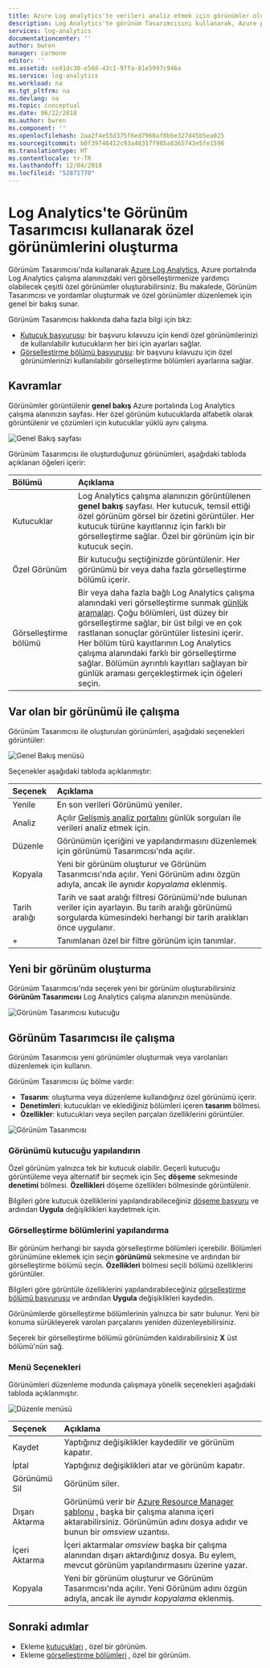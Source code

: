 ```yaml
---
title: Azure Log analytics'te verileri analiz etmek için görünümler oluşturun | Microsoft Docs
description: Log Analytics'te görünüm Tasarımcısını kullanarak, Azure portalında görüntülenir ve Log Analytics çalışma alanındaki veri görselleştirmeleri çeşitli içeren özel görünümlerinizi oluşturabilirsiniz. Bu makalede, Görünüm Tasarımcısı için genel bir bakış içerir ve özel görünümleri düzenleme ve oluşturma için yordamlar sunar.
services: log-analytics
documentationcenter: ''
author: bwren
manager: carmonm
editor: ''
ms.assetid: ce41dc30-e568-43c1-97fa-81e5997c946a
ms.service: log-analytics
ms.workload: na
ms.tgt_pltfrm: na
ms.devlang: na
ms.topic: conceptual
ms.date: 06/22/2018
ms.author: bwren
ms.component: ''
ms.openlocfilehash: 2aa2f4e55d375f6ed7960af8bbe327d45b5ea025
ms.sourcegitcommit: b0f39746412c93a48317f985a8365743e5fe1596
ms.translationtype: HT
ms.contentlocale: tr-TR
ms.lasthandoff: 12/04/2018
ms.locfileid: "52871770"
---
```

# <a name="create-custom-views-by-using-view-designer-in-log-analytics"></a>Log Analytics'te Görünüm Tasarımcısı kullanarak özel görünümlerini oluşturma
Görünüm Tasarımcısı'nda kullanarak [Azure Log Analytics](../../azure-monitor/log-query/log-query-overview.md), Azure portalında Log Analytics çalışma alanınızdaki veri görselleştirmenize yardımcı olabilecek çeşitli özel görünümler oluşturabilirsiniz. Bu makalede, Görünüm Tasarımcısı ve yordamlar oluşturmak ve özel görünümler düzenlemek için genel bir bakış sunar.

Görünüm Tasarımcısı hakkında daha fazla bilgi için bkz:

* [Kutucuk başvurusu](view-designer-tiles.md): bir başvuru kılavuzu için kendi özel görünümlerinizi de kullanılabilir kutucukların her biri için ayarları sağlar.
* [Görselleştirme bölümü başvurusu](view-designer-parts.md): bir başvuru kılavuzu için özel görünümlerinizi kullanılabilir görselleştirme bölümleri ayarlarına sağlar.


## <a name="concepts"></a>Kavramlar
Görünümler görüntülenir **genel bakış** Azure portalında Log Analytics çalışma alanınızın sayfası. Her özel görünüm kutucuklarda alfabetik olarak görüntülenir ve çözümleri için kutucuklar yüklü aynı çalışma.

![Genel Bakış sayfası](media/view-designer/overview-page.png)

Görünüm Tasarımcısı ile oluşturduğunuz görünümleri, aşağıdaki tabloda açıklanan öğeleri içerir:

| Bölümü | Açıklama |
|:--- |:--- |
| Kutucuklar | Log Analytics çalışma alanınızın görüntülenen **genel bakış** sayfası. Her kutucuk, temsil ettiği özel görünüm görsel bir özetini görüntüler. Her kutucuk türüne kayıtlarınız için farklı bir görselleştirme sağlar. Özel bir görünüm için bir kutucuk seçin. |
| Özel Görünüm | Bir kutucuğu seçtiğinizde görüntülenir. Her görünümü bir veya daha fazla görselleştirme bölümü içerir. |
| Görselleştirme bölümü | Bir veya daha fazla bağlı Log Analytics çalışma alanındaki veri görselleştirme sunmak [günlük aramaları](../../azure-monitor/log-query/log-query-overview.md). Çoğu bölümleri, üst düzey bir görselleştirme sağlar, bir üst bilgi ve en çok rastlanan sonuçlar görüntüler listesini içerir. Her bölüm türü kayıtlarının Log Analytics çalışma alanındaki farklı bir görselleştirme sağlar. Bölümün ayrıntılı kayıtları sağlayan bir günlük araması gerçekleştirmek için öğeleri seçin. |


## <a name="work-with-an-existing-view"></a>Var olan bir görünümü ile çalışma
Görünüm Tasarımcısı ile oluşturulan görünümleri, aşağıdaki seçenekleri görüntüler:

![Genel Bakış menüsü](media/view-designer/overview-menu.png)

Seçenekler aşağıdaki tabloda açıklanmıştır:

| Seçenek | Açıklama |
|:--|:--|
| Yenile   | En son verileri Görünümü yeniler. | 
| Analiz | Açılır [Gelişmiş analiz portalını](../../azure-monitor/log-query/portals.md) günlük sorguları ile verileri analiz etmek için. |
| Düzenle       | Görünümün içeriğini ve yapılandırmasını düzenlemek için görünümü Tasarımcısı'nda açılır.  |
| Kopyala      | Yeni bir görünüm oluşturur ve Görünüm Tasarımcısı'nda açılır. Yeni Görünüm adını özgün adıyla, ancak ile aynıdır *kopyalama* eklenmiş. |
| Tarih aralığı | Tarih ve saat aralığı filtresi Görünümü'nde bulunan veriler için ayarlayın. Bu tarih aralığı görünümü sorgularda kümesindeki herhangi bir tarih aralıkları önce uygulanır.  |
| +          | Tanımlanan özel bir filtre görünüm için tanımlar. |


## <a name="create-a-new-view"></a>Yeni bir görünüm oluşturma
Görünüm Tasarımcısı'nda seçerek yeni bir görünüm oluşturabilirsiniz **Görünüm Tasarımcısı** Log Analytics çalışma alanınızın menüsünde.

![Görünüm Tasarımcısı kutucuğu](media/view-designer/view-designer-tile.png)


## <a name="work-with-view-designer"></a>Görünüm Tasarımcısı ile çalışma
Görünüm Tasarımcısı yeni görünümler oluşturmak veya varolanları düzenlemek için kullanın. 

Görünüm Tasarımcısı üç bölme vardır: 
* **Tasarım**: oluşturma veya düzenleme kullandığınız özel görünümü içerir. 
* **Denetimleri**: kutucukları ve eklediğiniz bölümleri içeren **tasarım** bölmesi. 
* **Özellikler**: kutucukları veya seçilen parçaları özelliklerini görüntüler.

![Görünüm Tasarımcısı](media/view-designer/view-designer-screenshot.png)

### <a name="configure-the-view-tile"></a>Görünümü kutucuğu yapılandırın
Özel görünüm yalnızca tek bir kutucuk olabilir. Geçerli kutucuğu görüntüleme veya alternatif bir seçmek için Seç **döşeme** sekmesinde **denetimi** bölmesi. **Özellikleri** döşeme özellikleri bölmesinde görüntülenir. 

Bilgileri göre kutucuk özelliklerini yapılandırabileceğiniz [döşeme başvuru](view-designer-tiles.md) ve ardından **Uygula** değişiklikleri kaydetmek için.

### <a name="configure-the-visualization-parts"></a>Görselleştirme bölümlerini yapılandırma
Bir görünüm herhangi bir sayıda görselleştirme bölümleri içerebilir. Bölümleri görünümüne eklemek için seçin **görünümü** sekmesine ve ardından bir görselleştirme bölümü seçin. **Özellikleri** bölmesi seçili bölümü özelliklerini görüntüler. 

Bilgileri göre görüntüle özelliklerini yapılandırabileceğiniz [görselleştirme bölümü başvurusu](view-designer-parts.md) ve ardından **Uygula** değişiklikleri kaydedin.

Görünümlerde görselleştirme bölümlerinin yalnızca bir satır bulunur. Yeni bir konuma sürükleyerek varolan parçalarını yeniden düzenleyebilirsiniz.

Seçerek bir görselleştirme bölümü görünümden kaldırabilirsiniz **X** üst bölümü'nün sağ.


### <a name="menu-options"></a>Menü Seçenekleri
Görünümleri düzenleme modunda çalışmaya yönelik seçenekleri aşağıdaki tabloda açıklanmıştır.

![Düzenle menüsü](media/view-designer/edit-menu.png)

| Seçenek | Açıklama |
|:--|:--|
| Kaydet        | Yaptığınız değişiklikler kaydedilir ve görünüm kapatır. |
| İptal      | Yaptığınız değişiklikleri atar ve görünüm kapatır. |
| Görünümü Sil | Görünüm siler. |
| Dışarı Aktarma      | Görünümü verir bir [Azure Resource Manager şablonu](../../azure-resource-manager/resource-group-authoring-templates.md) , başka bir çalışma alanına içeri aktarabilirsiniz. Görünümün adını dosya adıdır ve bunun bir *omsview* uzantısı. |
| İçeri Aktarma      | İçeri aktarmalar *omsview* başka bir çalışma alanından dışarı aktardığınız dosya. Bu eylem, mevcut görünüm yapılandırmasını üzerine yazar. |
| Kopyala       | Yeni bir görünüm oluşturur ve Görünüm Tasarımcısı'nda açılır. Yeni Görünüm adını özgün adıyla, ancak ile aynıdır *kopyalama* eklenmiş. |

## <a name="next-steps"></a>Sonraki adımlar
* Ekleme [kutucukları](view-designer-tiles.md) , özel bir görünüm.
* Ekleme [görselleştirme bölümleri](view-designer-parts.md) , özel bir görünüm.
